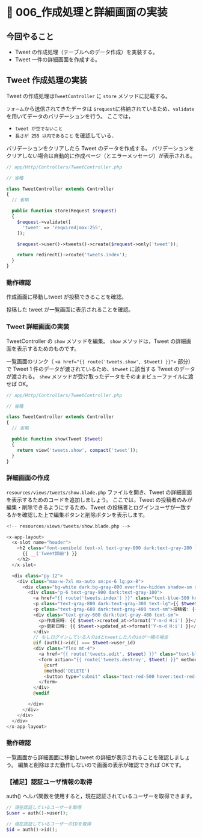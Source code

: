 # 🍄 006\_作成処理と詳細画面の実装

## 今回やること

* Tweet の作成処理（テーブルへのデータ作成）を実装する。
* Tweet 一件の詳細画面を作成する。

## Tweet 作成処理の実装

Tweet の作成処理は`TweetController` に `store` メソッドに記載する。

`フォーム`から送信されてきたデータは `$request`に格納されているため、`validate` を用いてデータのバリデーションを行う。 ここでは，

* `tweet が空でないこと`
* `長さが 255 以内であること` を確認している．

バリデーションをクリアしたら Tweet のデータを作成する。 バリデーションをクリアしない場合は自動的に作成ページ（とエラーメッセージ）が表示される。

```php
// app/Http/Controllers/TweetController.php

// 省略

class TweetController extends Controller
{
  // 省略

  public function store(Request $request)
  {
    $request->validate([
      'tweet' => 'required|max:255',
    ]);

    $request->user()->tweets()->create($request->only('tweet'));

    return redirect()->route('tweets.index');
  }
}
```

### 動作確認

作成画面に移動しtweet が投稿できることを確認。

投稿した tweet が一覧画面に表示されることを確認。

### Tweet 詳細画面の実装

TweetController の `show` メソッドを編集。 `show` メソッドは，Tweet の詳細画面を表示するためのものです。

一覧画面のリンク（ `<a href="{{ route('tweets.show', $tweet) }}">` 部分）で Tweet 1 件のデータが渡されているため、`$tweet` に該当する Tweet のデータが渡される。 `show` メソッドが受け取ったデータをそのままビューファイルに渡せば OK。

```php
// app/Http/Controllers/TweetController.php

// 省略

class TweetController extends Controller
{
  // 省略

  public function show(Tweet $tweet)
  {
    return view('tweets.show', compact('tweet'));
  }
}
```

### 詳細画面の作成

`resources/views/tweets/show.blade.php` ファイルを開き、Tweet の詳細画面を表示するためのコードを追加しましょう。 ここでは，Tweet の投稿者のみが編集・削除できるようにするため、Tweet の投稿者とログインユーザが一致するかを確認した上で編集ボタンと削除ボタンを表示します。

```php
<!-- resources/views/tweets/show.blade.php -->

<x-app-layout>
  <x-slot name="header">
    <h2 class="font-semibold text-xl text-gray-800 dark:text-gray-200 leading-tight">
      {{ __('Tweet詳細') }}
    </h2>
  </x-slot>

  <div class="py-12">
    <div class="max-w-7xl mx-auto sm:px-6 lg:px-8">
      <div class="bg-white dark:bg-gray-800 overflow-hidden shadow-sm sm:rounded-lg">
        <div class="p-6 text-gray-900 dark:text-gray-100">
          <a href="{{ route('tweets.index') }}" class="text-blue-500 hover:text-blue-700 mr-2">一覧に戻る</a>
          <p class="text-gray-800 dark:text-gray-300 text-lg">{{ $tweet->tweet }}</p>
          <p class="text-gray-600 dark:text-gray-400 text-sm">投稿者: {{ $tweet->user->name }}</p>
          <div class="text-gray-600 dark:text-gray-400 text-sm">
            <p>作成日時: {{ $tweet->created_at->format('Y-m-d H:i') }}</p>
            <p>更新日時: {{ $tweet->updated_at->format('Y-m-d H:i') }}</p>
          </div>
          // もしログインしている人のidとtweetした人のidが一緒の場合
          @if (auth()->id() === $tweet->user_id)
          <div class="flex mt-4">
            <a href="{{ route('tweets.edit', $tweet) }}" class="text-blue-500 hover:text-blue-700 mr-2">編集</a>
            <form action="{{ route('tweets.destroy', $tweet) }}" method="POST" onsubmit="return confirm('本当に削除しますか？');">
              @csrf
              @method('DELETE')
              <button type="submit" class="text-red-500 hover:text-red-700">削除</button>
            </form>
          </div>
          @endif

        </div>
      </div>
    </div>
  </div>
</x-app-layout>

```

### 動作確認

一覧画面から詳細画面に移動しtweet の詳細が表示されることを確認しましょう。 編集と削除はまだ動作しないので画面の表示が確認できれば OKです。

### 【補足】認証ユーザ情報の取得

auth() ヘルパ関数を使用すると，現在認証されているユーザーを取得できます。

```php
// 現在認証しているユーザーを取得
$user = auth()->user();

// 現在認証しているユーザーのIDを取得
$id = auth()->id();
```
